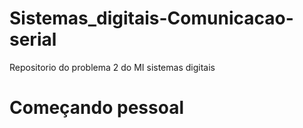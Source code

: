 # Sistemas_digitais-Comunicacao-serial 
 Repositorio do problema 2 do MI sistemas digitais
<h1>Começando pessoal</h1>
